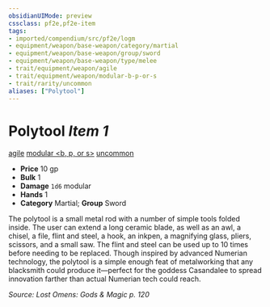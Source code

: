 ```yaml
---
obsidianUIMode: preview
cssclass: pf2e,pf2e-item
tags:
- imported/compendium/src/pf2e/logm
- equipment/weapon/base-weapon/category/martial
- equipment/weapon/base-weapon/group/sword
- equipment/weapon/base-weapon/type/melee
- trait/equipment/weapon/agile
- trait/equipment/weapon/modular-b-p-or-s
- trait/rarity/uncommon
aliases: ["Polytool"]
---
```

# Polytool *Item 1*  
[agile](agile.md)  [modular <b, p, or s>](modular-logm.md)  [uncommon](uncommon.md)  

- **Price** 10 gp
- **Bulk** 1
- **Damage** `1d6` modular
- **Hands** 1
- **Category** Martial; **Group** Sword 

The polytool is a small metal rod with a number of simple tools folded inside. The user can extend a long ceramic blade, as well as an awl, a chisel, a file, flint and steel, a hook, an inkpen, a magnifying glass, pliers, scissors, and a small saw. The flint and steel can be used up to 10 times before needing to be replaced. Though inspired by advanced Numerian technology, the polytool is a simple enough feat of metalworking that any blacksmith could produce it—perfect for the goddess Casandalee to spread innovation farther than actual Numerian tech could reach.

*Source: Lost Omens: Gods & Magic p. 120*